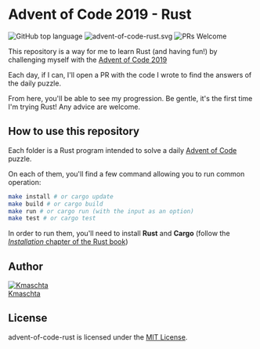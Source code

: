 # Advent of Code 2019 - Rust

![GitHub top language](https://img.shields.io/github/languages/top/Kmaschta/advent-of-code-rust.svg) ![advent-of-code-rust.svg](https://img.shields.io/github/license/Kmaschta/advent-of-code-rust.svg) ![PRs Welcome](https://img.shields.io/badge/PRs-welcome-brightgreen.svg)

This repository is a way for me to learn Rust (and having fun!) by challenging myself with the [Advent of Code 2019](https://adventofcode.com)

Each day, if I can, I'll open a PR with the code I wrote to find the answers of the daily puzzle.

From here, you'll be able to see my progression. Be gentle, it's the first time I'm trying Rust! Any advice are welcome.

## How to use this repository

Each folder is a Rust program intended to solve a daily [Advent of Code](https://adventofcode.com) puzzle.

On each of them, you'll find a few command allowing you to run common operation:

```bash
make install # or cargo update
make build # or cargo build
make run # or cargo run (with the input as an option)
make test # or cargo test
```

In order to run them, you'll need to install **Rust** and **Cargo** (follow the [_Installation_ chapter of the Rust book](https://doc.rust-lang.org/book/ch01-01-installation.html))

## Author

[![Kmaschta](https://avatars2.githubusercontent.com/u/1819833?s=96&v=4)](https://github.com/Kmaschta)  
[Kmaschta](https://github.com/Kmaschta)

## License

advent-of-code-rust is licensed under the [MIT License](LICENSE).
